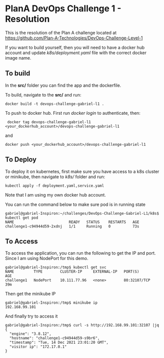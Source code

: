 
# PlanA DevOps Challenge 1 - Resolution

This is the resolution of the Plan A challenge located at https://github.com/Plan-A-Technologies/DevOps-Challenge-Level-1

If you want to build yourself, then you will need to have a docker hub account and update *k8s/deployment.yaml* file with the correct docker image name.

## To build

In the **src/** folder you can find the app and the dockerfile.

To build, navigate to the **src/** and run:

```docker build -t devops-challenge-gabriel-l1 .```


To push to docker hub. First run *docker login* to authenticate, then:

``` docker tag devops-challenge-gabriel-l1 <your_dockerhub_account>/devops-challenge-gabriel-l1```

and

```docker push <your_dockerhub_account>/devops-challenge-gabriel-l1```

## To Deploy

To deploy it on kubernetes, first make sure you have access to a k8s cluster or minikube, then navigate to *k8s/* folder and run:

```kubectl apply -f deployment.yaml,service.yaml```

Note that I am using my own docker hub account.

You can run the command below to make sure pod is in running state

```
gabriel@gabriel-Inspiron:~/challenges/DevOps-Challenge-Gabriel-L1/k8s$ kubectl get pod
NAME                         READY   STATUS    RESTARTS   AGE
challenge1-c94944d59-2xdnj   1/1     Running   0          73s
```



## To Access

To access the application, you can run the following to get the IP and port. Since I am using NodePort for this demo.

```
gabriel@gabriel-Inspiron:/tmp$ kubectl get svc
NAME         TYPE        CLUSTER-IP     EXTERNAL-IP   PORT(S)        AGE
challenge1   NodePort    10.111.77.96   <none>        80:32107/TCP   39m
```

Then get the minikube IP

```
gabriel@gabriel-Inspiron:/tmp$ minikube ip
192.168.99.101
```

And finally try to access it
```
gabriel@gabriel-Inspiron:/tmp$ curl -s http://192.168.99.101:32107 |jq
{
  "engine": "3.8.12",
  "hostname": "challenge1-c94944d59-s9br6",
  "timestamp": "Tue, 14 Dec 2021 23:01:20 GMT",
  "visitor ip": "172.17.0.1"
}
```
